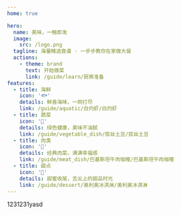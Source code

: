 ```yaml
---
home: true

hero:
  name: 美味，一触即发
  image:
    src: /logo.png
  tagline: 海量精选食谱 · 一步步教你在家做大餐
  actions:
    - theme: brand
      text: 开始做菜
      link: /guide/learn/厨房准备
features:
  - title: 海鲜
    icon: '🐟'
    details: 鲜香海味，一网打尽
    link: /guide/aquatic/白灼虾/白灼虾
  - title: 蔬菜
    icon: '🌱'
    details: 绿色健康，美味不油腻
    link: /guide/vegetable_dish/拔丝土豆/拔丝土豆
  - title: 肉类
    icon: '🍖'
    details: 经典肉菜，满满幸福感
    link: /guide/meat_dish/巴基斯坦牛肉咖喱/巴基斯坦牛肉咖喱
  - title: 甜点
    icon: '🍰'
    details: 甜蜜收尾，舌尖上的甜品时光
    link: /guide/dessert/奥利奥冰淇淋/奥利奥冰淇淋
---
```


<div>1231231yasd</div>
